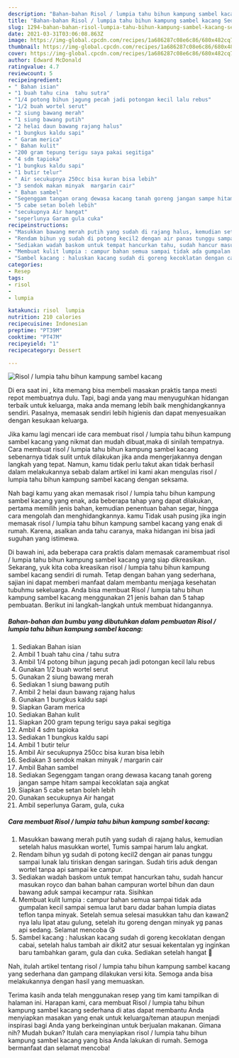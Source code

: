 ```yaml
---
description: "Bahan-bahan Risol / lumpia tahu bihun kampung sambel kacang Sederhana dan Mudah Dibuat"
title: "Bahan-bahan Risol / lumpia tahu bihun kampung sambel kacang Sederhana dan Mudah Dibuat"
slug: 1294-bahan-bahan-risol-lumpia-tahu-bihun-kampung-sambel-kacang-sederhana-dan-mudah-dibuat
date: 2021-03-31T03:06:08.863Z
image: https://img-global.cpcdn.com/recipes/1a686287c08e6c86/680x482cq70/risol-lumpia-tahu-bihun-kampung-sambel-kacang-foto-resep-utama.jpg
thumbnail: https://img-global.cpcdn.com/recipes/1a686287c08e6c86/680x482cq70/risol-lumpia-tahu-bihun-kampung-sambel-kacang-foto-resep-utama.jpg
cover: https://img-global.cpcdn.com/recipes/1a686287c08e6c86/680x482cq70/risol-lumpia-tahu-bihun-kampung-sambel-kacang-foto-resep-utama.jpg
author: Edward McDonald
ratingvalue: 4.7
reviewcount: 5
recipeingredient:
- " Bahan isian"
- "1 buah tahu cina  tahu sutra"
- "1/4 potong bihun jagung pecah jadi potongan kecil lalu rebus"
- "1/2 buah wortel serut"
- "2 siung bawang merah"
- "1 siung bawang putih"
- "2 helai daun bawang rajang halus"
- "1 bungkus kaldu sapi"
- " Garam merica"
- " Bahan kulit"
- "200 gram tepung terigu saya pakai segitiga"
- "4 sdm tapioka"
- "1 bungkus kaldu sapi"
- "1 butir telur"
- " Air secukupnya 250cc bisa kuran bisa lebih"
- "3 sendok makan minyak  margarin cair"
- " Bahan sambel"
- "Segenggam tangan orang dewasa kacang tanah goreng jangan sampe hitam sampai kecoklatan saja angkat"
- "5 cabe setan boleh lebih"
- "secukupnya Air hangat"
- "seperlunya Garam gula cuka"
recipeinstructions:
- "Masukkan bawang merah putih yang sudah di rajang halus, kemudian setelah halus masukkan wortel, Tumis sampai harum lalu angkat."
- "Rendam bihun yg sudah di potong kecil2 dengan air panas tunggu sampai lunak lalu tiriskan dengan saringan. Sudah tiris aduk dengan wortel tanpa api sampai ke campur."
- "Sediakan wadah baskom untuk tempat hancurkan tahu, sudah hancur masukan royco dan bahan bahan campuran wortel bihun dan daun bawang aduk sampai kecampur rata. Sisihkan"
- "Membuat kulit lumpia : campur bahan semua sampai tidak ada gumpalan kecil sampai semua larut baru dadar bahan lumpia diatas teflon tanpa minyak. Setelah semua selesai masukkan tahu dan kawan2 nya lalu lipat atau gulung, setelah itu goreng dengan minyak yg panas api sedang. Selamat mencoba 😘"
- "Sambel kacang : haluskan kacang sudah di goreng kecoklatan dengan cabai, setelah halus tambah air dikit2 atur sesuai kekentalan yg inginkan baru tambahkan garam, gula dan cuka. Sediakan setelah hangat 🥰"
categories:
- Resep
tags:
- risol
- 
- lumpia

katakunci: risol  lumpia 
nutrition: 210 calories
recipecuisine: Indonesian
preptime: "PT39M"
cooktime: "PT47M"
recipeyield: "1"
recipecategory: Dessert

---
```



![Risol / lumpia tahu bihun kampung sambel kacang](https://img-global.cpcdn.com/recipes/1a686287c08e6c86/680x482cq70/risol-lumpia-tahu-bihun-kampung-sambel-kacang-foto-resep-utama.jpg)

Di era  saat ini , kita memang bisa membeli masakan praktis tanpa mesti repot membuatnya dulu. Tapi, bagi anda yang mau menyuguhkan hidangan terbaik untuk keluarga, maka anda memang lebih baik menghidangkannya sendiri. Pasalnya, memasak sendiri lebih higienis dan dapat menyesuaikan dengan kesukaan keluarga.

Jika kamu lagi mencari ide cara membuat risol / lumpia tahu bihun kampung sambel kacang yang nikmat dan mudah dibuat,maka di sinilah tempatnya. Cara membuat risol / lumpia tahu bihun kampung sambel kacang  sebenarnya tidak sulit untuk dilakukan jika anda mengerjakannya dengan langkah yang tepat. Namun, kamu tidak perlu takut akan tidak berhasil dalam melakukannya 
sebab dalam artikel ini kami akan mengulas risol / lumpia tahu bihun kampung sambel kacang dengan seksama.  



Nah bagi kamu yang akan memasak risol / lumpia tahu bihun kampung sambel kacang yang enak, ada beberapa tahap yang dapat dilakukan, pertama memilih jenis bahan, kemudian penentuan bahan segar, hingga cara mengolah dan menghidangkannya. kamu Tidak usah pusing jika ingin memasak risol / lumpia tahu bihun kampung sambel kacang yang enak di rumah. Karena, asalkan anda  tahu caranya, maka hidangan ini bisa jadi suguhan yang istimewa.

Di bawah ini, ada beberapa cara praktis  dalam memasak caramembuat risol / lumpia tahu bihun kampung sambel kacang yang siap dikreasikan. Sekarang, yuk kita coba kreasikan risol / lumpia tahu bihun kampung sambel kacang sendiri di rumah. Tetap dengan bahan yang sederhana, sajian ini dapat memberi manfaat dalam membantu menjaga kesehatan tubuhmu sekeluarga. Anda bisa membuat Risol / lumpia tahu bihun kampung sambel kacang menggunakan 21 jenis bahan dan 5 tahap pembuatan. Berikut ini langkah-langkah untuk membuat hidangannya.

<!--inarticleads1-->

##### Bahan-bahan dan bumbu yang dibutuhkan dalam pembuatan Risol / lumpia tahu bihun kampung sambel kacang:

1. Sediakan  Bahan isian
1. Ambil 1 buah tahu cina / tahu sutra
1. Ambil 1/4 potong bihun jagung pecah jadi potongan kecil lalu rebus
1. Gunakan 1/2 buah wortel serut
1. Gunakan 2 siung bawang merah
1. Sediakan 1 siung bawang putih
1. Ambil 2 helai daun bawang rajang halus
1. Gunakan 1 bungkus kaldu sapi
1. Siapkan  Garam merica
1. Sediakan  Bahan kulit
1. Siapkan 200 gram tepung terigu saya pakai segitiga
1. Ambil 4 sdm tapioka
1. Sediakan 1 bungkus kaldu sapi
1. Ambil 1 butir telur
1. Ambil  Air secukupnya 250cc bisa kuran bisa lebih
1. Sediakan 3 sendok makan minyak / margarin cair
1. Ambil  Bahan sambel
1. Sediakan Segenggam tangan orang dewasa kacang tanah goreng jangan sampe hitam sampai kecoklatan saja angkat
1. Siapkan 5 cabe setan boleh lebih
1. Gunakan secukupnya Air hangat
1. Ambil seperlunya Garam, gula, cuka




<!--inarticleads2-->

##### Cara membuat Risol / lumpia tahu bihun kampung sambel kacang:

1. Masukkan bawang merah putih yang sudah di rajang halus, kemudian setelah halus masukkan wortel, Tumis sampai harum lalu angkat.
1. Rendam bihun yg sudah di potong kecil2 dengan air panas tunggu sampai lunak lalu tiriskan dengan saringan. Sudah tiris aduk dengan wortel tanpa api sampai ke campur.
1. Sediakan wadah baskom untuk tempat hancurkan tahu, sudah hancur masukan royco dan bahan bahan campuran wortel bihun dan daun bawang aduk sampai kecampur rata. Sisihkan
1. Membuat kulit lumpia : campur bahan semua sampai tidak ada gumpalan kecil sampai semua larut baru dadar bahan lumpia diatas teflon tanpa minyak. Setelah semua selesai masukkan tahu dan kawan2 nya lalu lipat atau gulung, setelah itu goreng dengan minyak yg panas api sedang. Selamat mencoba 😘
1. Sambel kacang : haluskan kacang sudah di goreng kecoklatan dengan cabai, setelah halus tambah air dikit2 atur sesuai kekentalan yg inginkan baru tambahkan garam, gula dan cuka. Sediakan setelah hangat 🥰




Nah, itulah artikel tentang  risol / lumpia tahu bihun kampung sambel kacang  yang sederhana dan gampang dilakukan versi kita. Semoga anda bisa melakukannya dengan hasil yang memuaskan. 

Terima kasih anda telah menggunakan resep yang tim kami tampilkan di halaman ini. Harapan kami, cara membuat  Risol / lumpia tahu bihun kampung sambel kacang sederhana di atas dapat membantu Anda menyiapkan masakan yang enak untuk keluarga/teman ataupun menjadi inspirasi bagi Anda yang berkeinginan untuk berjualan makanan. Gimana nih? Mudah bukan? Itulah cara menyiapkan risol / lumpia tahu bihun kampung sambel kacang yang bisa Anda lakukan di rumah. Semoga bermanfaat dan selamat mencoba!

